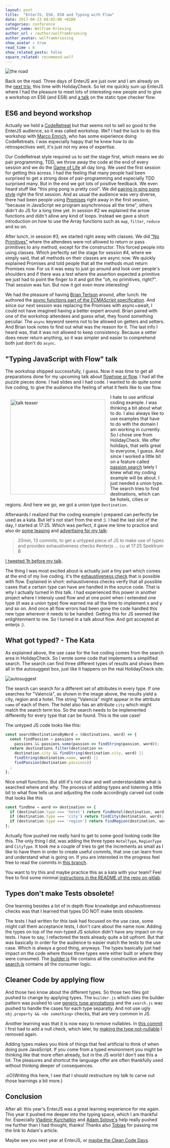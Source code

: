 ```yaml
---
layout: post
title:  "EnterJS, ES6, ES8 and Typing with Flow"
date: 2017-06-23 08:03:00 +0200
categories: conference
author_name: Wolfram Kriesing
author_url : /author/wolframkriesing
author_avatar: wolframkriesing
show_avatar : true
read_time : 6
show_related_posts: false
square_related: recommend-wolf
---
```


![the road](/img/posts/2017-06-enterjs/the-road.jpg)

Back on the road. Three days of EnterJS are just over and 
I am already on the [next trip][hcss17-trip-tweet], this time with HolidayCheck.
So let me quickly sum up EnterJS where I had the pleasure to meet lots of interesting new people and
to give a workshop on ES6 (and ES8) and [a talk][talk] on the static type checker flow.

## ES6 and beyond workshop

Actually we held a [CodeRetreat][coderetreat] but that seems not to sell so good to the EnterJS audience, so it was called workshop.
We? I had the luck to do this workshop with [Marco Emrich][marco], who has some experience doing CodeRetreats. I was especially happy
that he knew how to do retrospectives well, it's just not my area of expertise.

Our CodeRetreat style required us to set the stage first, which means
we do pair programming, TDD, we throw away the code at the end of every session and we do the [Game of Life][gol] all
day long. We used the first session for getting this across. I had the feeling that many people had been surprised
to get a strong dose of pair-programming and especially TDD surprised many. But in the end we got lots of positive feedback.
We even heard stuff like "this ping pong is pretty cool". We did [pairing in ping pong style][ping-pong]
right the first session.
And as usual the audience was very diverse, there had been people using [Promises] right away in the first session, 
"because in JavaScript we program asynchronous all the time", others didn't do JS for a long time yet.
In session #2 we explained the arrow functions and didn't allow any kind of loops. Instead we gave
a short introduction on how to use the Array functions such as `map`, `filter`, `reduce` and so on.

After lunch, in session #3, we started right away with classes. We did ["No Primitives"][no-primitives]
where the attendees were not allowed to return or pass primitives to any method, except for the constructor.
This forced people into using classes. Which perfectly set the stage for session #4, where we simply said,
that all methods on their classes are async now. We quickly explained Promises and told people that 
all the methods must return Promises now. For us it was easy to just go around and look over people's
shoulders and if there was a test where the assertion expected a primitive we just had to point the
finger to it and got the "oh, no primitives, right?". That session was fun. But now it got even more interesting!

We had the pleasure of having [Brian Terlson][brian] around, after lunch. 
He authored the [async functions part of the ECMAScript specification][async-spec]. And since our next session
was replacing the Promises with async+await, I could not have imagined having a better expert around.
Brian paired with one of the workshop attendees and guess what, they found something peculiar. The `async`
keyword seems not to be allowed on getters and setters. And Brian took notes to find out what was the reason for it. 
The last info I heard was, that it was not allowed to keep consistency. Because a setter does never return 
anything, so it was simpler and easier to comprehend both just don't do `async`.

## "Typing JavaScript with Flow" talk

The workshop shipped successfully, I guess. 
Now it was time to get all preparations done for my upcoming 
talk about [flowtype or flow][flow]. I had all the puzzle pieces done. I had slides and I had code. 
I wanted to do quite some live coding, to give the audience the feeling of what it feels like to use flow.

<img src="/img/posts/2017-06-enterjs/lets-make-holidays.jpg" alt="talk teaser" width="300" style="float: left; margin: 1rem;" />

I hate to use artificial coding example. I was thinking a bit about what to do.
I also always like to use examples that have to do with the domain I am working in currently.
So I chose one from HolidayCheck.
We offer holidays, that sells great to everyone, I guess.
And since I worked a little bit on a feature called [passion search] lately I knew what my coding example 
will be about. I just needed a union type. The search tries to find destinations, 
which can be hotels, cities or regions. And here we go, we got a union type `Destination`.

Afterwards I realized that the coding example I prepared can perfectly be used as a kata.
But let's not start from the end :).
I had the last slot of the day, I started at 17:25. Which was perfect, it gave me time to 
practice and also do [some teasing][talk-ad1] and [advertising for my talk][talk-ad3]:

> 20min, 13 commits, to get a untyped piece of JS to make use of types and provides exhaustiveness checks
> #enterjs … cu at 17:25 Spektrum B

[I tweeted 1h before my talk][talk-ad3].

The thing I was most excited about is actually just a tiny part which comes at the end of my live coding,
it's the [exhaustiveness check] that is possible with flow. Explained in short: exhaustiveness checks verify that all possible
cases that a certain type can have are handled in the source code. That is why I actually turned in this talk.
I had experienced this power in another project where I intensly used flow and at one point when I extended
one type (it was a union type) flow warned me all the time to implement x and y and so on. And once all flow
errors had been gone the code handled this new type wherever it needs to be handled. Getting this for JS
seemed like enlightenment to me. So I turned in a talk about flow. And got accepted at enterjs :).

## What got typed? - The Kata

As explained above, the use case for the live coding comes from the search area in HolidayCheck.
So I wrote some code that implements a simplified search. The search can find three different 
types of results and shows them all in the autosuggest box, just like it happens on the
real HolidayCheck site.

![autosuggest](/img/posts/2017-06-enterjs/autosuggest.jpg)

The search can search for a different set of attributes in every type. If one searches for "Valencia",
as shown in the image above, the results yield a city, region and a hotel.
The string "Valencia" might appear in the attribute `name` of each of them. The hotel also has an attribute `city`
which might match the search term too. So the search needs to be implemented differently for every
type that can be found. This is the use case!

The untyped JS code looks like this:

```javascript
const searchDestinationsByWord = (destinations, word) => {
  const findPassion = passions => 
    passions && passions.some(passion => findString(passion, word));
  return destinations.filter(destination =>
    destination.city && findString(destination.city, word) ||
    findString(destination.name, word) ||
    findPassion(destination.passions))
  ;
};
```

Nice small functions. But still it's not clear and well understandable what is searched 
where and why. The process of adding types and listening a little bit to what flow
tells us and adjusting the code accordingly carved out code that looks like this

```javascript
const findOne = word => destination => {
  if (destination.type === 'hotel') return findHotel(destination, word);
  if (destination.type === 'city') return findCity(destination, word);
  if (destination.type === 'region') return findRegion(destination, word);
};
```

Actually flow pushed me really hard to get to some good looking code like this.
The only thing I did, was adding the three types `HotelType`, `RegionType` and `CityType`.
It took me a couple of tries to get the increments as small as I like to have 
them in order to create useful commits, that one can learn from and understand 
what is going on. If you are interested in the progress feel free to read the 
commits in [this branch][typed-branch].

You want to try this and maybe practice this as a kata with your team?
Feel free to find some minimal [instructions in the README of the repo on gitlab][kata-instructions].

## Types don't make Tests obsolete!

One learning besides a lot of in depth flow knowledge and exhaustiveness checks was
that I learned that types DO NOT make tests obsolete.

The tests I had written for this task had focused on the use case, some might call them
acceptance tests, I don't care about the name now. Adding the types on top of the 
non-typed JS solution didn't have any impact on my tests. I have to say, I refactored
the tests already quite a bit upfront. But that was basically in order for the audience
to easier match the tests to the use case. Which is always a good thing, anyways.
The types basically just had impact on the code where those three types were
either built or where they were consumed. The [builder.js][builder-js-file] file contains all the construction
and the [search.js][search-js-file] contains all the consumer logic.

## Cleaner Code by applying flow

And those two know about the different types. So those two files got pushed to
change by applying types. The `builder.js` which uses the builder pattern was pushed to use [generic type annotations][generics]
and the `search.js` was pushed to handle the cases for each type separatly.
And not use ugly `obj.property && <do something>` checks, that are very common in JS.

Another learning was that it is now easy to remove nullables. In [this commit][add-null-check-commit]
I first had to add a null check, which later, by [making the type not-nullable][remove-null-check] I removed again.

Adding types makes you think of things that feel artificial to think of when doing pure 
JavaScript. If you come from a typed environment you might be thinking like that more
often already, but in the JS world I don't see this a lot. The pleasures and shortcut the
language offer are often thankfully used without thinking deeper of consequences.

.oO(Writing this here, I see that I should restructure my talk to carve out those learnings a bit more.)

## Conclusion

After all: this year's EnterJS was a great learning experience for me again. This year it pushed
me deeper into the typing space, which I am thankful for.
Especially [Vladimir Kurchatkin][vladi] and [Adam Solove's][exhaustiveness] help really pushed
me further than I had thought, thanks! Thanks also [Tobias] for passing me the link to Adam's article.

Maybe see you next year at EnterJS, or [maybe the Clean Code Days][enterjs-vs-ccd-tweet].

[talk]: https://www.enterjs.de/abstracts#flowtype-strikte-java-script-typisierung-in-beliebiger-dosis
[talk-ad1]: https://twitter.com/wolframkriesing/status/877481691018911744
[talk-ad2]: https://twitter.com/wolframkriesing/status/877500929670606848
[talk-ad3]: https://twitter.com/wolframkriesing/status/877529674607407107
[exhaustiveness check]: http://www.adamsolove.com/js/flow/type/2016/04/15/flow-exhaustiveness.html
[passion search]: http://holidaycheck.com/vorlieben
[brian]: https://twitter.com/bterlson
[typed-branch]: https://gitlab.com/wolframkriesing/talk-flow-type-enterjs-2017/tree/add-typing-incl-exhaustiveness-%233
[exhaustiveness]: http://www.adamsolove.com/js/flow/type/2016/04/15/flow-exhaustiveness.html
[vladi]: https://twitter.com/vkurchatkin
[Tobias]: https://twitter.com/tpflug
[flow]: https://flow.org/


[hcss17-trip-tweet]: https://twitter.com/wolframkriesing/status/878137941880713217
[marco]: https://twitter.com/marcoemrich
[coderetreat]: http://coderetreat.org/
[gol]: https://en.wikipedia.org/wiki/Conway%27s_Game_of_Life
[ping-pong]: http://coderetreat.org/facilitating/activities/ping-pong
[no-primitives]: http://wiki.c2.com/?PrimitiveObsession
[Promises]: https://promisesaplus.com/
[async-spec]: https://github.com/tc39/ecmascript-asyncawait
[kata-instructions]: https://gitlab.com/wolframkriesing/talk-flow-type-enterjs-2017#getting-started-as-a-kata
[builder-js-file]: https://gitlab.com/wolframkriesing/talk-flow-type-enterjs-2017/blob/master/src/builders.js
[search-js-file]: https://gitlab.com/wolframkriesing/talk-flow-type-enterjs-2017/blob/master/src/search.js
[generics]: https://flow.org/en/docs/types/generics/
[add-null-check-commit]: https://gitlab.com/wolframkriesing/talk-flow-type-enterjs-2017/commit/5d730cbc56b0bc3df13d072b597a772699238fd7
[remove-null-check]: https://gitlab.com/wolframkriesing/talk-flow-type-enterjs-2017/commit/4ee599f8ba3b4557c26d6629da3e2cd1c147c0ab
[enterjs-vs-ccd-tweet]: https://twitter.com/wolframkriesing/status/877826511859990528
